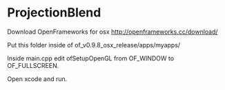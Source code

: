 # ProjectionBlend

Download OpenFrameworks for osx http://openframeworks.cc/download/ 

Put this folder inside of of_v0.9.8_osx_release/apps/myapps/ 

Inside main.cpp edit ofSetupOpenGL from OF_WINDOW to OF_FULLSCREEN.

Open xcode and run.
